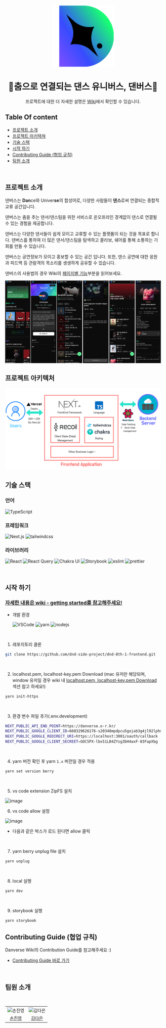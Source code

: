 <div align="center">
<a href="https://danverse.vercel.app/">
<img src="./public/assets/logo/logo_big.png" width="200px" alt="댄버스 로고"/>
</a>

<br>

# 🪩춤으로 연결되는 댄스 유니버스, 댄버스💫

프로젝트에 대한 더 자세한 설명은 [Wiki](https://github.com/dnd-side-project/dnd-8th-1-frontend/wiki)에서 확인할 수 있습니다.

</div>

## Table Of content

- [프로젝트 소개](#프로젝트-소개)
- [프로젝트 아키텍쳐](#프로젝트-아키텍처)
- [기술 스택](#기술-스택)
- [시작 하기](#시작-하기)
- [Contributing Guide (협업 규칙)](#contributing-guide-협업-규칙)
- [팀원 소개](#팀원-소개)

<br>

## 프로젝트 소개

댄버스는 **Dan**ce와 Univer**se**의 합성어로,
다양한 사람들이 **댄스**로써 연결되는 종합적 교류 공간입니다.

댄버스는 춤을 추는 댄서/댄스팀을 위한 서비스로
온오프라인 경계없이 댄스로 연결될 수 있는 경험을 제공합니다.

댄버스는 다양한 댄서들이 쉽게 모이고 교류할 수 있는 플랫폼이 되는 것을 목표로 합니다. 댄버스를 통하여 더 많은 댄서/댄스팀을 탐색하고 콜라보, 쉐어를 통해 소통하는 기회를 만들 수 있습니다.

댄버스는 공연정보가 모이고 홍보할 수 있는 공간 입니다. 또한, 댄스 공연에 대한 응원과 피드백 등 관람객의 목소리를 생생하게 공유할 수 있습니다.

댄버스의 사용법의 경우 Wiki의 [페이지별 기능](<https://github.com/dnd-side-project/dnd-8th-1-frontend/wiki/How-To-Use-(%ED%8E%98%EC%9D%B4%EC%A7%80%EB%B3%84-%EA%B8%B0%EB%8A%A5)>)부분을 읽어보세요.

<img src="./public/assets/images/example.png" alt="댄버스 스크린샷"/>

<br>

## 프로젝트 아키텍처

<img src="./public/assets/images/Arch.png" alt="architecture" />

<br>

## 기술 스택

### 언어

![TypeScript](https://img.shields.io/badge/TypeScript-4.9.4-%233178C6)

### 프레임워크

![Next.js](https://img.shields.io/badge/Next.js-13.1.2-%23000000)
![tailwindcss](https://img.shields.io/badge/tailwindcss-3.2.4-%2306B6D4)

### 라이브러리

![React](https://img.shields.io/badge/React-18.2.0-%2361DAFB)
![React Query](https://img.shields.io/badge/React%20Query-4.22.4-%23FF4154)
![Chakra UI](https://img.shields.io/badge/Chakra%20UI-2.4.9-%23319795)
![Storybook](https://img.shields.io/badge/Storybook-6.5.15-%23FF4785)
![eslint](https://img.shields.io/badge/ESlint-8.32.0-%234B32C3)
![prettier](https://img.shields.io/badge/Prettier-2.8.3-%23F7B93E)

<br>

## 시작 하기

### [자세한 내용은 wiki - getting started를 참고해주세요!](https://github.com/dnd-side-project/dnd-8th-1-frontend/wiki/Getting-Started#-localhostpem-localhost-keypem-download)

- 개발 환경

  ![VSCode](https://img.shields.io/badge/VSCode-007ACC?style=flat-square&logo=visual-studio-code&logoColor=white)
  ![yarn](https://img.shields.io/badge/yarn-v3.3.1-%232C8EBB)
  ![nodejs](https://img.shields.io/badge/node-16.18.1-%23339933)

<br/>

1. 레포지토리 클론

```bash
git clone https://github.com/dnd-side-project/dnd-8th-1-frontend.git
```

<br/>

2. localhost.pem, localhost-key.pem Download (mac 유저만 해당되며, window 유저일 경우 wiki 내 [localhost.pem, localhost-key.pem Download](https://github.com/dnd-side-project/dnd-8th-1-frontend/wiki/Getting-Started) 섹션 참고 하세요!)

```bash
yarn init-https
```

<br/>

3. 환경 변수 파일 추가(.env.development)

```bash
NEXT_PUBLIC_API_END_POINT=https://danverse.o-r.kr/
NEXT_PUBLIC_GOOGLE_CLIENT_ID=660329626176-s20348mpdpcu5gojab3g4jl92lphm7n3.apps.googleusercontent.com
NEXT_PUBLIC_GOOGLE_REDIRECT_URI=https://localhost:3001/oauth/callback
NEXT_PUBLIC_GOOGLE_CLIENT_SECREET=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
```

<br/>

4. yarn 버전 확인 후 yarn `1.x` 버전일 경우 적용

```bash
yarn set version berry
```

<br/>

5. vs code extension ZipFS 설치

<img width="460" alt="image" src="https://user-images.githubusercontent.com/87177577/224735266-6ebae878-2d3b-4a6c-b3b7-f035093966a2.png"/>
<br/>

6. vs code allow 설정

<img width="460" alt="image" src="https://user-images.githubusercontent.com/87177577/224741823-ec3ca481-8e2a-46f2-8756-a61057c21d4e.png">

- 다음과 같은 박스가 로드 된다면 allow 클릭

<br/>

7. yarn berry unplug file 설치

```bash
yarn unplug
```

<br/>

8. local 실행

```bash
yarn dev
```

<br/>

9. storybook 실행

```bash
yarn storybook
```

## Contributing Guide (협업 규칙)

Danverse Wiki의 Contribution Guide를 참고해주세요 :)

- [Contributing Guide 바로 가기](https://github.com/dnd-side-project/dnd-8th-1-frontend/wiki/Contributing-Guide)

<br/>

## 팀원 소개

<div align="center">
<br />
<table>
  <tr>
    <td align="center">
      <img src="https://avatars.githubusercontent.com/jinyoung234" width="160px;"  alt="손진영"/>
    </td>
    <td align="center">
      <img src="https://avatars.githubusercontent.com/dar-jeeling" width="160px;" alt="김다은"/>
    </td>
  </tr>
  <tr>    
    <td align="center">
      <a href="https://github.com/jinyoung234">
        <div>손진영</div>
      </a>
    </td>
    <td align="center">
      <a href="https://github.com/dar-jeeling">
        <div>김다은</div>
      </a>
    </td>
  </tr>
</table>
<br />
</div>

